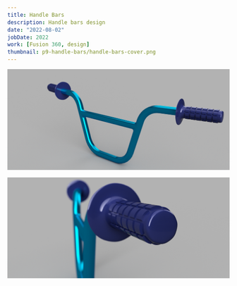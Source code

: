 ```yaml
---
title: Handle Bars
description: Handle bars design
date: "2022-08-02"
jobDate: 2022
work: [Fusion 360, design]
thumbnail: p9-handle-bars/handle-bars-cover.png
---
```

[![Handle bars front view](handle-bars-cover.png)](handle-bars-cover.png)

[![Handle bars side view](handle-bars2.png)](handle-bars2.png)
